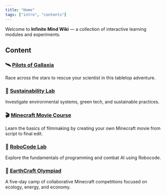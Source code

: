 ```yaml
---
title: "Home"
tags: ["intro", "contents"]
---
```

Welcome to **Infinite Mind Wiki** — a collection of interactive learning modules and experiments.

## Content

### 🛰️ [Pilots of Gallaxia](/pilots_of_gallaxia/)

Race across the stars to rescue your scientist in this tabletop adventure.

### 🌱 [Sustainability Lab](/sustainability_lab/)

Investigate environmental systems, green tech, and sustainable practices.

### 🎬 [Minecraft Movie Course](/minecraft_movie_course/)

Learn the basics of filmmaking by creating your own Minecraft movie from script to final edit.

### 🚀 [RoboCode Lab](/robocode/)

Explore the fundamentals of programming and combat AI using Robocode.

### 🏅 [EarthCraft Olympiad](/earthcraft_olympiad/)

A five-day camp of collaborative Minecraft competitions focused on ecology, energy, and economy.
